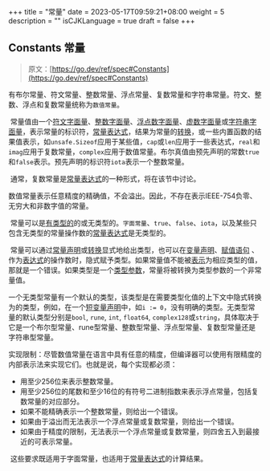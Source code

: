 +++
title = "常量"
date = 2023-05-17T09:59:21+08:00
weight = 5
description = ""
isCJKLanguage = true
draft = false
+++
## Constants 常量

> 原文：[https://go.dev/ref/spec#Constants](https://go.dev/ref/spec#Constants)

​	有布尔常量、符文常量、整数常量、浮点常量、复数常量和字符串常量。符文、整数、浮点和复数常量统称为`数值常量`。

​	常量值由一个[符文字面量](../LexicalElements#rune-literals)、[整数字面量](../LexicalElements#integer-literals)、[浮点数字面量](../LexicalElements#float-point-literals)、[虚数字面量](../LexicalElements#imaginary-literals)或[字符串字面量](../LexicalElements#string-literals)，表示常量的标识符，[常量表达式](../Expressions#constant-expressions)，结果为常量的[转换](../Expressions#conversions)，或一些内置函数的结果值表示，如`unsafe.Sizeof`应用于某些值，`cap`或`len`应用于一些表达式，`real`和`imag`应用于复数常量，`complex`应用于数值常量。布尔真值由预先声明的常数`true`和`false`表示。预先声明的标识符`iota`表示一个整数常量。

​	通常，复数常量是[常量表达式](../Expressions#constant-expressions)的一种形式，将在该节中讨论。

​	数值常量表示任意精度的精确值，不会溢出。因此，不存在表示IEEE-754负零、无穷大和非数字值的常量。

​	常量可以是[有类型的](../Types)的或无类型的。`字面常量`、`true`、`false`、`iota`，以及某些只包含无类型的常量操作数的[常量表达式](../Expressions#constant-expressions)是无类型的。

​	常量可以通过[常量声明](../DeclarationsAndScope#constant-declaration)或[转换](../Expressions#conversions)显式地给出类型，也可以在[变量声明](../DeclarationsAndScope#variable-declarations)、[赋值语句](../Statements#assignment-statements) 、作为[表达式](../Expressions)的操作数时，隐式赋予类型。如果常量值不能被[表示](../Types#representability)为相应类型的值，那就是一个错误。如果类型是一个[类型参数](../DeclarationsAndScope#type-parameter-declarations)，常量将被转换为类型参数的一个非常量值。

​	一个无类型常量有一个默认的类型，该类型是在需要类型化值的上下文中隐式转换为的类型，例如，在一个[短变量声明](../DeclarationsAndScope#short-variable-declarations)中，如`i := 0`，没有明确的类型。无类型常量的默认类型分别是`bool`, `rune`, `int`, `float64`, `complex128`或`string`，具体取决于它是一个布尔型常量、rune型常量、整数型常量、浮点型常量、复数型常量还是字符串型常量。

​	实现限制：尽管数值常量在语言中具有任意的精度，但编译器可以使用有限精度的内部表示法来实现它们。也就是说，每个实现都必须：

- 用至少256位来表示整数常量。
- 用至少256位的尾数和至少16位的有符号二进制指数来表示浮点常量，包括复数常量的对应部分。
- 如果不能精确表示一个整数常量，则给出一个错误。
- 如果由于溢出而无法表示一个浮点常量或复数常量，则给出一个错误。
- 如果由于精度的限制，无法表示一个浮点常量或复数常量，则四舍五入到最接近的可表示常量。

​	这些要求既适用于字面常量，也适用于[常量表达式](../Expressions#constant-expressions)的计算结果。